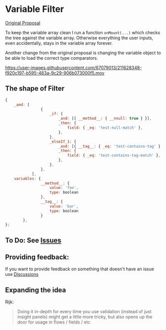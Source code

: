 # Variable Filter

[Original Proposal](https://gist.github.com/jamescammarano/756f6d62dbfc8b553f3780f85aea61b6)

To keep the variable array clean I run a function `onMount(...)` which checks the tree against the variable array.
Otherwise everything the user inputs, even accidentally, stays in the variable array forever.

Another change from the original proposal is changing the variable object to be able to load the correct type
comparators.

https://user-images.githubusercontent.com/67079013/211628348-f920c197-b595-483a-9c29-906b073000f5.mov

## The shape of Filter

```javascript
{
    _and: [
				{
					_if: {
						_and: [{ __method__: { __nnull: true } }],
						_then: {
							field: { _eq: 'test-null-match' },
						},
					},
					_elseIf_1: {
						_and: [{ __tag__: { _eq: 'test-contains-tag' } }],
						_then: {
							field: { _eq: 'test-contains-tag-match' },
						},
					},
				},
			],
	variables: {
				__method__: {
					value: 'foo',
					type: boolean
				},
				__tag__: {
					value: 'bar',
					type: boolean
				}
		},
};
```

## To Do: See [Issues](https://github.com/jamescammarano/var-filter/issues)

## Providing feedback:

If you want to provide feedback on something that doesn't have an issue use [Discussions](https://github.com/jamescammarano/var-filter/discussions)

## Expanding the idea

Rijk:

> Doing it in-depth for every time you use validation (instead of just insight panels) might get a little more tricky,
> but also opens up the door for usage in flows / fields / etc
